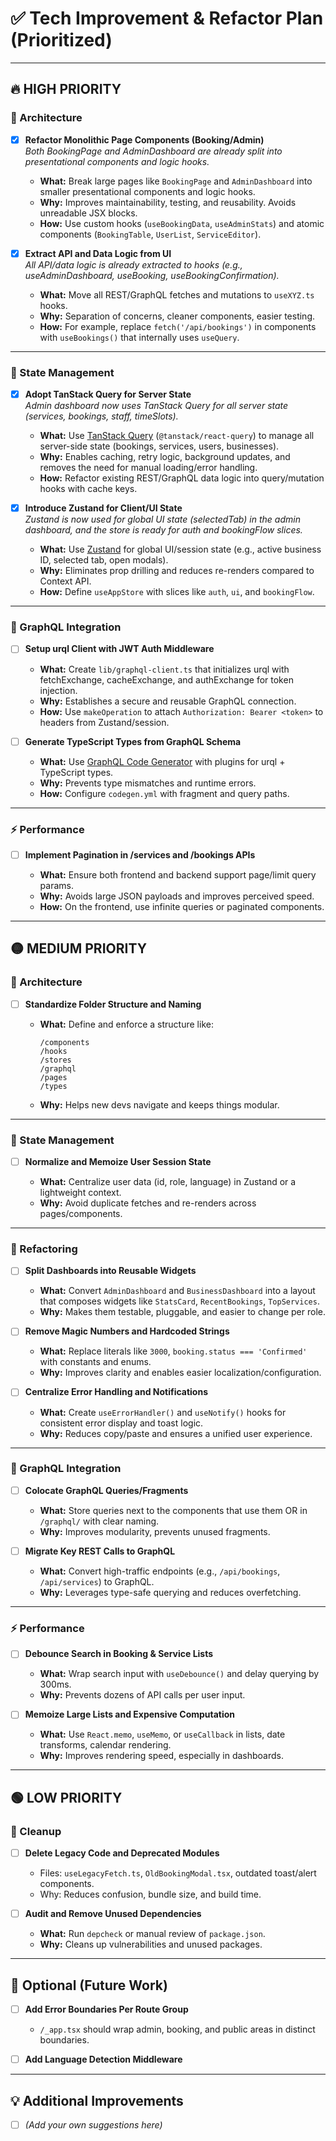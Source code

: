 # ✅ Tech Improvement & Refactor Plan (Prioritized)

---

## 🔥 HIGH PRIORITY

### 🧱 Architecture

* [x] **Refactor Monolithic Page Components (Booking/Admin)**  
  _Both BookingPage and AdminDashboard are already split into presentational components and logic hooks._

  * **What:** Break large pages like `BookingPage` and `AdminDashboard` into smaller presentational components and logic hooks.
  * **Why:** Improves maintainability, testing, and reusability. Avoids unreadable JSX blocks.
  * **How:** Use custom hooks (`useBookingData`, `useAdminStats`) and atomic components (`BookingTable`, `UserList`, `ServiceEditor`).

* [x] **Extract API and Data Logic from UI**  
  _All API/data logic is already extracted to hooks (e.g., useAdminDashboard, useBooking, useBookingConfirmation)._

  * **What:** Move all REST/GraphQL fetches and mutations to `useXYZ.ts` hooks.
  * **Why:** Separation of concerns, cleaner components, easier testing.
  * **How:** For example, replace `fetch('/api/bookings')` in components with `useBookings()` that internally uses `useQuery`.

---

### 💾 State Management

* [x] **Adopt TanStack Query for Server State**  
  _Admin dashboard now uses TanStack Query for all server state (services, bookings, staff, timeSlots)._

  * **What:** Use [TanStack Query](https://tanstack.com/query/latest) (`@tanstack/react-query`) to manage all server-side state (bookings, services, users, businesses).
  * **Why:** Enables caching, retry logic, background updates, and removes the need for manual loading/error handling.
  * **How:** Refactor existing REST/GraphQL data logic into query/mutation hooks with cache keys.

* [x] **Introduce Zustand for Client/UI State**  
  _Zustand is now used for global UI state (selectedTab) in the admin dashboard, and the store is ready for auth and bookingFlow slices._

  * **What:** Use [Zustand](https://zustand-demo.pmnd.rs/) for global UI/session state (e.g., active business ID, selected tab, open modals).
  * **Why:** Eliminates prop drilling and reduces re-renders compared to Context API.
  * **How:** Define `useAppStore` with slices like `auth`, `ui`, and `bookingFlow`.

---

### 🔌 GraphQL Integration

* [ ] **Setup urql Client with JWT Auth Middleware**

  * **What:** Create `lib/graphql-client.ts` that initializes urql with fetchExchange, cacheExchange, and authExchange for token injection.
  * **Why:** Establishes a secure and reusable GraphQL connection.
  * **How:** Use `makeOperation` to attach `Authorization: Bearer <token>` to headers from Zustand/session.

* [ ] **Generate TypeScript Types from GraphQL Schema**

  * **What:** Use [GraphQL Code Generator](https://www.graphql-code-generator.com/) with plugins for urql + TypeScript types.
  * **Why:** Prevents type mismatches and runtime errors.
  * **How:** Configure `codegen.yml` with fragment and query paths.

---

### ⚡ Performance

* [ ] **Implement Pagination in /services and /bookings APIs**

  * **What:** Ensure both frontend and backend support page/limit query params.
  * **Why:** Avoids large JSON payloads and improves perceived speed.
  * **How:** On the frontend, use infinite queries or paginated components.

---

## 🟡 MEDIUM PRIORITY

### 🧱 Architecture

* [ ] **Standardize Folder Structure and Naming**

  * **What:** Define and enforce a structure like:

    ```
    /components
    /hooks
    /stores
    /graphql
    /pages
    /types
    ```
  * **Why:** Helps new devs navigate and keeps things modular.

---

### 💾 State Management

* [ ] **Normalize and Memoize User Session State**

  * **What:** Centralize user data (id, role, language) in Zustand or a lightweight context.
  * **Why:** Avoid duplicate fetches and re-renders across pages/components.

---

### 🔧 Refactoring

* [ ] **Split Dashboards into Reusable Widgets**

  * **What:** Convert `AdminDashboard` and `BusinessDashboard` into a layout that composes widgets like `StatsCard`, `RecentBookings`, `TopServices`.
  * **Why:** Makes them testable, pluggable, and easier to change per role.

* [ ] **Remove Magic Numbers and Hardcoded Strings**

  * **What:** Replace literals like `3000`, `booking.status === 'Confirmed'` with constants and enums.
  * **Why:** Improves clarity and enables easier localization/configuration.

* [ ] **Centralize Error Handling and Notifications**

  * **What:** Create `useErrorHandler()` and `useNotify()` hooks for consistent error display and toast logic.
  * **Why:** Reduces copy/paste and ensures a unified user experience.

---

### 🔌 GraphQL Integration

* [ ] **Colocate GraphQL Queries/Fragments**

  * **What:** Store queries next to the components that use them OR in `/graphql/` with clear naming.
  * **Why:** Improves modularity, prevents unused fragments.

* [ ] **Migrate Key REST Calls to GraphQL**

  * **What:** Convert high-traffic endpoints (e.g., `/api/bookings`, `/api/services`) to GraphQL.
  * **Why:** Leverages type-safe querying and reduces overfetching.

---

### ⚡ Performance

* [ ] **Debounce Search in Booking & Service Lists**

  * **What:** Wrap search input with `useDebounce()` and delay querying by 300ms.
  * **Why:** Prevents dozens of API calls per user input.

* [ ] **Memoize Large Lists and Expensive Computation**

  * **What:** Use `React.memo`, `useMemo`, or `useCallback` in lists, date transforms, calendar rendering.
  * **Why:** Improves rendering speed, especially in dashboards.

---

## 🟢 LOW PRIORITY

### 🧹 Cleanup

* [ ] **Delete Legacy Code and Deprecated Modules**

  * Files: `useLegacyFetch.ts`, `OldBookingModal.tsx`, outdated toast/alert components.
  * Why: Reduces confusion, bundle size, and build time.

* [ ] **Audit and Remove Unused Dependencies**

  * **What:** Run `depcheck` or manual review of `package.json`.
  * **Why:** Cleans up vulnerabilities and unused packages.

---

## 🚀 Optional (Future Work)

* [ ] **Add Error Boundaries Per Route Group**

  * `/_app.tsx` should wrap admin, booking, and public areas in distinct boundaries.

* [ ] **Add Language Detection Middleware**

---

## 💡 Additional Improvements

* [ ] _(Add your own suggestions here)_ 